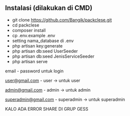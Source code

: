 ## Instalasi (dilakukan di CMD)
- git clone https://github.com/Bangik/packclese.git
- cd packclese
- composer install
- cp .env.example .env
- setting nama_database di .env
- php artisan key:generate
- php artisan db:seed UserSeeder
- php artisan db:seed JenisServiceSeeder
- php artisan serve

email - password untuk login

user@gmail.com - user -> untuk user

admin@gmail.com - admin -> untuk admin

superadmin@gmail.com - superadmin -> untuk superadmin

KALO ADA ERROR SHARE DI GRUP GESS
